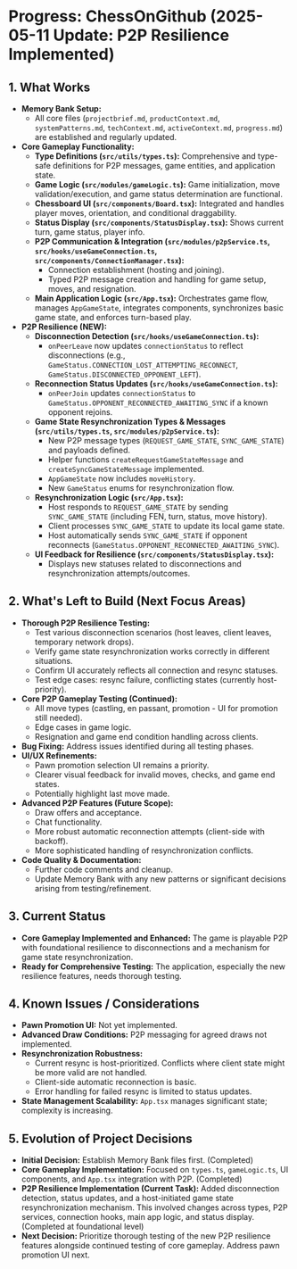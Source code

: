 # Progress: ChessOnGithub (2025-05-11 Update: P2P Resilience Implemented)

## 1. What Works

- **Memory Bank Setup:**
    - All core files (`projectbrief.md`, `productContext.md`, `systemPatterns.md`, `techContext.md`, `activeContext.md`, `progress.md`) are established and regularly updated.
- **Core Gameplay Functionality:**
    - **Type Definitions (`src/utils/types.ts`):** Comprehensive and type-safe definitions for P2P messages, game entities, and application state.
    - **Game Logic (`src/modules/gameLogic.ts`):** Game initialization, move validation/execution, and game status determination are functional.
    - **Chessboard UI (`src/components/Board.tsx`):** Integrated and handles player moves, orientation, and conditional draggability.
    - **Status Display (`src/components/StatusDisplay.tsx`):** Shows current turn, game status, player info.
    - **P2P Communication & Integration (`src/modules/p2pService.ts`, `src/hooks/useGameConnection.ts`, `src/components/ConnectionManager.tsx`):**
        - Connection establishment (hosting and joining).
        - Typed P2P message creation and handling for game setup, moves, and resignation.
    - **Main Application Logic (`src/App.tsx`):** Orchestrates game flow, manages `AppGameState`, integrates components, synchronizes basic game state, and enforces turn-based play.
- **P2P Resilience (NEW):**
    - **Disconnection Detection (`src/hooks/useGameConnection.ts`):**
        - `onPeerLeave` now updates `connectionStatus` to reflect disconnections (e.g., `GameStatus.CONNECTION_LOST_ATTEMPTING_RECONNECT`, `GameStatus.DISCONNECTED_OPPONENT_LEFT`).
    - **Reconnection Status Updates (`src/hooks/useGameConnection.ts`):**
        - `onPeerJoin` updates `connectionStatus` to `GameStatus.OPPONENT_RECONNECTED_AWAITING_SYNC` if a known opponent rejoins.
    - **Game State Resynchronization Types & Messages (`src/utils/types.ts`, `src/modules/p2pService.ts`):**
        - New P2P message types (`REQUEST_GAME_STATE`, `SYNC_GAME_STATE`) and payloads defined.
        - Helper functions `createRequestGameStateMessage` and `createSyncGameStateMessage` implemented.
        - `AppGameState` now includes `moveHistory`.
        - New `GameStatus` enums for resynchronization flow.
    - **Resynchronization Logic (`src/App.tsx`):**
        - Host responds to `REQUEST_GAME_STATE` by sending `SYNC_GAME_STATE` (including FEN, turn, status, move history).
        - Client processes `SYNC_GAME_STATE` to update its local game state.
        - Host automatically sends `SYNC_GAME_STATE` if opponent reconnects (`GameStatus.OPPONENT_RECONNECTED_AWAITING_SYNC`).
    - **UI Feedback for Resilience (`src/components/StatusDisplay.tsx`):**
        - Displays new statuses related to disconnections and resynchronization attempts/outcomes.

## 2. What's Left to Build (Next Focus Areas)

- **Thorough P2P Resilience Testing:**
    - Test various disconnection scenarios (host leaves, client leaves, temporary network drops).
    - Verify game state resynchronization works correctly in different situations.
    - Confirm UI accurately reflects all connection and resync statuses.
    - Test edge cases: resync failure, conflicting states (currently host-priority).
- **Core P2P Gameplay Testing (Continued):**
    - All move types (castling, en passant, promotion - UI for promotion still needed).
    - Edge cases in game logic.
    - Resignation and game end condition handling across clients.
- **Bug Fixing:** Address issues identified during all testing phases.
- **UI/UX Refinements:**
    - Pawn promotion selection UI remains a priority.
    - Clearer visual feedback for invalid moves, checks, and game end states.
    - Potentially highlight last move made.
- **Advanced P2P Features (Future Scope):**
    - Draw offers and acceptance.
    - Chat functionality.
    - More robust automatic reconnection attempts (client-side with backoff).
    - More sophisticated handling of resynchronization conflicts.
- **Code Quality & Documentation:**
    - Further code comments and cleanup.
    - Update Memory Bank with any new patterns or significant decisions arising from testing/refinement.

## 3. Current Status

- **Core Gameplay Implemented and Enhanced:** The game is playable P2P with foundational resilience to disconnections and a mechanism for game state resynchronization.
- **Ready for Comprehensive Testing:** The application, especially the new resilience features, needs thorough testing.

## 4. Known Issues / Considerations

- **Pawn Promotion UI:** Not yet implemented.
- **Advanced Draw Conditions:** P2P messaging for agreed draws not implemented.
- **Resynchronization Robustness:**
    - Current resync is host-prioritized. Conflicts where client state might be more valid are not handled.
    - Client-side automatic reconnection is basic.
    - Error handling for failed resync is limited to status updates.
- **State Management Scalability:** `App.tsx` manages significant state; complexity is increasing.

## 5. Evolution of Project Decisions

- **Initial Decision:** Establish Memory Bank files first. (Completed)
- **Core Gameplay Implementation:** Focused on `types.ts`, `gameLogic.ts`, UI components, and `App.tsx` integration with P2P. (Completed)
- **P2P Resilience Implementation (Current Task):** Added disconnection detection, status updates, and a host-initiated game state resynchronization mechanism. This involved changes across types, P2P services, connection hooks, main app logic, and status display. (Completed at foundational level)
- **Next Decision:** Prioritize thorough testing of the new P2P resilience features alongside continued testing of core gameplay. Address pawn promotion UI next.